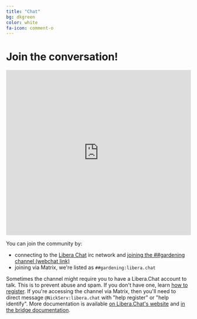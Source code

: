 ```yaml
---
title: "Chat"
bg: dkgreen
color: white
fa-icon: comment-o
---
```


# Join the conversation!

<iframe src="https://web.libera.chat/##gardening" style="border:0; width:100%; height:450px;"></iframe>

You can join the community by: 
- connecting to the [Libera Chat](https://libera.chat) irc network and
[joining the ##gardening channel (webchat link)](https://web.libera.chat/##gardening)
- joining via Matrix, we're listed as `##gardening:libera.chat`

Sometimes the channel might require you to have a Libera.Chat account to talk.
This is to prevent abuse and spam. If you don't have one, learn
[how to register](https://libera.chat/guides/registration). If you're
accessing the channel via Matrix, then you'll need to direct message
`@NickServ:libera.chat` with "help register" or "help identify". More
documentation is available [on Libera.Chat's website](https://libera.chat/guides/faq#can-i-connect-with-matrix)
and [in the bridge documentation](https://matrix-org.github.io/matrix-appservice-irc/).
